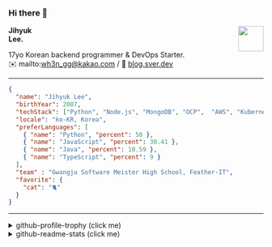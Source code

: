 ### Hi there 👋
<img src="https://github.githubassets.com/images/mona-loading-default.gif" width="50px" align="right">
</a>

**Jihyuk\
Lee.**

17yo Korean backend programmer & DevOps Starter.\
✉️ mailto:wh3n_gg@kakao.com
/ 
🔗 [blog.sver.dev](https://blog.sver.dev)

---

```json
{
  "name": "Jihyuk Lee",
  "birthYear": 2007,
  "techStack": ["Python", "Node.js", "MongoDB", "OCP",  "AWS", "Kubernetes"],
  "locale": "ko-KR, Korea",
  "preferLanguages": [
    { "name": "Python", "percent": 50 },
    { "name": "JavaScript", "percent": 30.41 },
    { "name": "Java", "percent": 10.59 },
    { "name": "TypeScript", "percent": 9 }
  ],
  "team" : "Gwangju Software Meister High School, Feather-IT",
  "favorite": {
    "cat": "🐈"
  }
}
```
---
<details>
  <summary>github-profile-trophy (click me)</summary>
  
![](https://github-profile-trophy.vercel.app/?username=sverdev&row=1&column=8&theme=nord)
  
</details>
<details>
  <summary>github-readme-stats (click me)</summary>
  
<!--START_SECTION:waka-->
![Code Time](http://img.shields.io/badge/Code%20Time-222%20hrs%2053%20mins-blue)

![Lines of code](https://img.shields.io/badge/%EC%A0%80%EB%8A%94%20%EC%97%AC%ED%83%9C%EA%B9%8C%EC%A7%80%20-158.8%20thousand%20%EC%A4%84%EC%9D%98%20%EC%BD%94%EB%93%9C%EB%A5%BC%20%EC%9E%91%EC%84%B1%ED%96%88%EC%96%B4%EC%9A%94.-blue)

**저는 저녁형 인간이에요. 🦉** 

```text
🌞 아침                     42 commits          ███░░░░░░░░░░░░░░░░░░░░░░   11.86 % 
🌆 낮　                     91 commits          ██████░░░░░░░░░░░░░░░░░░░   25.71 % 
🌃 저녁                     158 commits         ███████████░░░░░░░░░░░░░░   44.63 % 
🌙 밤　                     63 commits          ████░░░░░░░░░░░░░░░░░░░░░   17.80 % 
```


📊 **저는 이번주를 이렇게 시간을 보냈어요.** 

```text
🕑︎ Timezone: Asia/Seoul

💬 프로그래밍 언어들: 
TypeScript               3 hrs 54 mins       █████████████████████░░░░   82.18 % 
Java                     27 mins             ██░░░░░░░░░░░░░░░░░░░░░░░   09.77 % 
CSS                      10 mins             █░░░░░░░░░░░░░░░░░░░░░░░░   03.74 % 
Java Properties          7 mins              █░░░░░░░░░░░░░░░░░░░░░░░░   02.47 % 
Python                   2 mins              ░░░░░░░░░░░░░░░░░░░░░░░░░   00.97 % 

🔥 에디터들: 
VS Code                  4 hrs 9 mins        ██████████████████████░░░   87.34 % 
IntelliJ                 36 mins             ███░░░░░░░░░░░░░░░░░░░░░░   12.66 % 

💻 운영 체제들: 
Windows                  4 hrs 45 mins       █████████████████████████   100.00 % 
```


 Last Updated on 08/01/2024 18:39:10 UTC
<!--END_SECTION:waka-->

</details>

</div>

